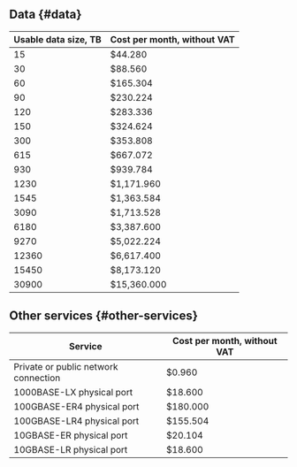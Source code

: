## Data {#data}

| Usable data size, TB    | Cost per month, without VAT  |
| ------------------- | -------------- |
| 15                  | $44.280        |
| 30                  | $88.560        |
| 60                  | $165.304       |
| 90                  | $230.224       |
| 120                 | $283.336       |
| 150                 | $324.624       |
| 300                 | $353.808       |
| 615                 | $667.072       |
| 930                 | $939.784       |
| 1230                | $1,171.960     |
| 1545                | $1,363.584     |
| 3090                | $1,713.528     |
| 6180                | $3,387.600     | 
| 9270                | $5,022.224     |
| 12360               | $6,617.400     |
| 15450               | $8,173.120     |
| 30900               | $15,360.000    |

## Other services {#other-services} 

| Service                                    | Cost per month, without VAT |
| ------------------------------------------ | ------------- |
| Private or public network connection       | $0.960        |
| 1000BASE-LX physical port                  | $18.600       |
| 100GBASE-ER4 physical port                 | $180.000      |
| 100GBASE-LR4 physical port                 | $155.504      |
| 10GBASE-ER physical port                   | $20.104       |
| 10GBASE-LR physical port                   | $18.600       |
